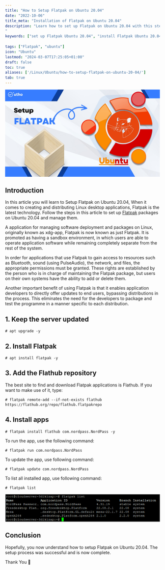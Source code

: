 ```yaml
---
title: "How to Setup Flatpak on Ubuntu 20.04"
date: "2022-10-06"
title_meta: "Installation of Flatpak on Ubuntu 20.04"
description: "Learn how to set up Flatpak on Ubuntu 20.04 with this step-by-step guide. Follow the instructions to install and configure Flatpak, enabling you to access and manage Flatpak applications seamlessly on your Ubuntu system.
"
keywords: ["set up Flatpak Ubuntu 20.04", "install Flatpak Ubuntu 20.04", "configure Flatpak Ubuntu 20.04", "Ubuntu 20.04 Flatpak setup", "Flatpak installation guide Ubuntu 20.04", "Ubuntu 20.04 Flatpak tutorial", "Flatpak on Ubuntu 20.04", "how to use Flatpak Ubuntu 20.04"]

tags: ["Flatpak", "ubuntu"]
icon: "Ubuntu"
lastmod: "2024-03-07T17:25:05+01:00"
draft: false
toc: true
aliases: ['/Linux/Ubuntu/how-to-setup-flatpak-on-ubuntu-20-04/']
tab: true
---
```


![How to Setup Flatpak on Ubuntu 20.04](images/How-to-Setup-Flatpak-on-Ubuntu-20.04_utho.jpg)

## Introduction

In this article you will learn to Setup Flatpak on Ubuntu 20.04, When it comes to creating and distributing [](https://utho.com/docs/tutorial/category/linux-tutorial/)Linux desktop applications, Flatpak is the latest technology. Follow the steps in this article to set up [Flatpak](https://en.wikipedia.org/wiki/Flatpak) packages on Ubuntu 20.04 and manage them.

A application for managing software deployment and packages on Linux, originally known as xdg-app, Flatpak is now known as just Flatpak. It is promoted as having a sandbox environment, in which users are able to operate application software while remaining completely separate from the rest of the system.

In order for applications that use Flatpak to gain access to resources such as Bluetooth, sound (using PulseAudio), the network, and files, the appropriate permissions must be granted. These rights are established by the person who is in charge of maintaining the Flatpak package, but users on their own systems have the ability to add or delete them.

Another important benefit of using Flatpak is that it enables application developers to directly offer updates to end users, bypassing distributions in the process. This eliminates the need for the developers to package and test the programme in a manner specific to each distribution.

## 1\. Keep the server updated

```
# apt upgrade -y
```

## 2\. Install Flatpak

```
# apt install flatpak -y
```

## 3\. Add the Flathub repository

The best site to find and download Flatpak applications is Flathub. If you want to make use of it, type:

```
# flatpak remote-add --if-not-exists flathub https://flathub.org/repo/flathub.flatpakrepo
```

## 4\. Install apps

```
# flatpak install flathub com.nordpass.NordPass -y
```

To run the app, use the following command:

```
# flatpak run com.nordpass.NordPass
```

To update the app, use following command:

```
# flatpak update com.nordpass.NordPass
```

To list all installed app, use following command:

```
# flatpak list
```

![Setup Flatpak on Ubuntu](images/image-257.png)

## Conclusion

Hopefully, you now understand how to setup Flatpak on Ubuntu 20.04. The setup process was successful and is now complete.

Thank You 🙂
